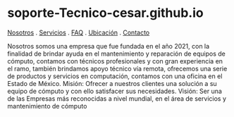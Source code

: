 # soporte-Tecnico-cesar.github.io

[Nosotros](./nosotros.md) . [Servicios](./servicios.md) . [FAQ](FAQ.md) . [Ubicación](ubicacion.md) . [Contacto](./contacto.md)

Nosotros somos una empresa que fue fundada en el año 2021, con la finalidad de brindar ayuda en el mantenimiento y reparación de equipos de cómputo, contamos con técnicos profesionales y con gran experiencia en el ramo, también brindamos apoyo técnico vía remota, ofrecemos una serie de productos y servicios en computación, contamos con una oficina en el Estado de México.
Misión:
Ofrecer a nuestros clientes una solución a su equipo de cómputo y con ello satisfacer sus necesidades.
 Visión:
Ser una de las Empresas más reconocidas a nivel mundial, en el área de servicios y mantenimiento de cómputo
